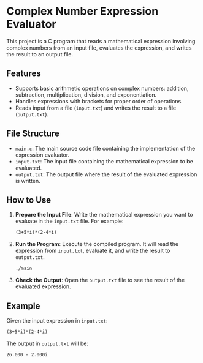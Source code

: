 # Complex Number Expression Evaluator

This project is a C program that reads a mathematical expression involving complex numbers from an input file, evaluates the expression, and writes the result to an output file.

## Features

- Supports basic arithmetic operations on complex numbers: addition, subtraction, multiplication, division, and exponentiation.
- Handles expressions with brackets for proper order of operations.
- Reads input from a file (`input.txt`) and writes the result to a file (`output.txt`).

## File Structure

- `main.c`: The main source code file containing the implementation of the expression evaluator.
- `input.txt`: The input file containing the mathematical expression to be evaluated.
- `output.txt`: The output file where the result of the evaluated expression is written.

## How to Use

1. **Prepare the Input File**: Write the mathematical expression you want to evaluate in the `input.txt` file. For example:
    ```txt
    (3+5*i)*(2-4*i)
    ```

2. **Run the Program**: Execute the compiled program. It will read the expression from `input.txt`, evaluate it, and write the result to `output.txt`.
    ```sh
    ./main
    ```

3. **Check the Output**: Open the `output.txt` file to see the result of the evaluated expression.

## Example

Given the input expression in `input.txt`:
```txt
(3+5*i)*(2-4*i)
```

The output in `output.txt` will be:
```txt
26.000 - 2.000i
```
